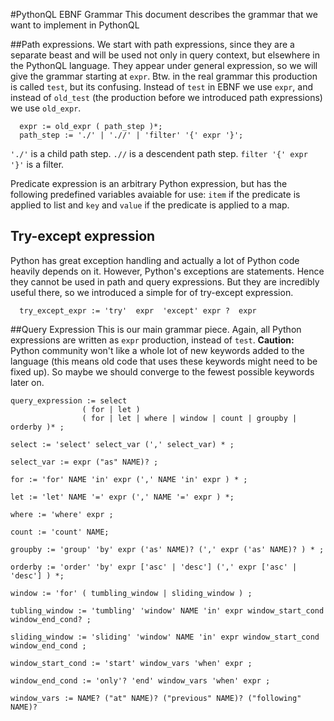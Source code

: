 #PythonQL EBNF Grammar
This document describes the grammar that we want to implement in PythonQL

##Path expressions.
We start with path expressions, since they are a separate beast and will be
used not only in query context, but elsewhere in the PythonQL language.
They appear under general expression, so we will give the grammar starting
at `expr`. Btw. in the real grammar this production is called `test`, but
its confusing. Instead of `test` in EBNF we use `expr`, and instead of 
`old_test` (the production before we introduced path expressions) we use
`old_expr`.

```jflex
  expr := old_expr ( path_step )*;
  path_step := './' | './/' | 'filter' '{' expr '}';
```
`'./'` is a child path step. `.//` is a descendent path step. `filter '{' expr '}'` is a filter.

Predicate expression is an arbitrary Python expression, but has the following predefined variables
avaiable for use: `item` if the predicate is applied to list and `key` and `value` if the predicate
is applied to a map.

## Try-except expression
Python has great exception handling and actually a lot of Python code heavily depends on it.
However, Python's exceptions are statements. Hence they cannot be used in path and query 
expressions. But they are incredibly useful there, so we introduced a simple for of try-except
expression.

```jflex
  try_except_expr := 'try'  expr  'except' expr ?  expr 
```  

##Query Expression
This is our main grammar piece. Again, all Python expressions are written as
`expr` production, instead of `test`. **Caution:** Python community won't like
a whole lot of new keywords added to the language (this means old code that
uses these keywords might need to be fixed up). So maybe we should converge
to the fewest possible keywords later on.

```jflex
query_expression := select 
                ( for | let ) 
                ( for | let | where | window | count | groupby | orderby )* ;

select := 'select' select_var (',' select_var) * ;

select_var := expr ("as" NAME)? ;

for := 'for' NAME 'in' expr (',' NAME 'in' expr ) * ;

let := 'let' NAME '=' expr (',' NAME '=' expr ) *;

where := 'where' expr ;

count := 'count' NAME;

groupby := 'group' 'by' expr ('as' NAME)? (',' expr ('as' NAME)? ) * ;

orderby := 'order' 'by' expr ['asc' | 'desc'] (',' expr ['asc' | 'desc'] ) *;

window := 'for' ( tumbling_window | sliding_window ) ;

tubling_window := 'tumbling' 'window' NAME 'in' expr window_start_cond window_end_cond? ;

sliding_window := 'sliding' 'window' NAME 'in' expr window_start_cond window_end_cond ;

window_start_cond := 'start' window_vars 'when' expr ;

window_end_cond := 'only'? 'end' window_vars 'when' expr ;

window_vars := NAME? ("at" NAME)? ("previous" NAME)? ("following" NAME)?

```
